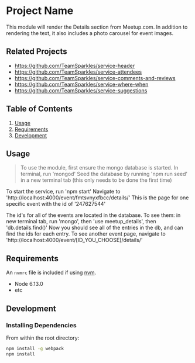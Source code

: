 # Project Name

This module will render the Details section from Meetup.com. In addition to rendering the text, it also includes a photo carousel for event images. 

## Related Projects

  - https://github.com/TeamSparkles/service-header
  - https://github.com/TeamSparkles/service-attendees
  - https://github.com/TeamSparkles/service-comments-and-reviews
  - https://github.com/TeamSparkles/service-where-when
  - https://github.com/TeamSparkles/service-suggestions

## Table of Contents

1. [Usage](#Usage)
1. [Requirements](#requirements)
1. [Development](#development)

## Usage

> To use the module, first ensure the mongo database is started.
    In terminal, run 'mongod'
  Seed the database by running 'npm run seed' in a new terminal tab (this only needs to be done the first time)

  To start the service, run 'npm start'
  Navigate to 'http://localhost:4000/event/fmtsvnyxfbcc/details/'
  This is the page for one specific event with the id of '247627544'

  The id's for all of the events are located in the database.
    To see them: in new terminal tab, run 'mongo', then 'use meetup_details', then 'db.details.find()'
    Now you should see all of the entries in the db, and can find the ids for each entry.
    To see another event page, navigate to 'http://localhost:4000/event/[ID_YOU_CHOOSE]/details/'

## Requirements

An `nvmrc` file is included if using [nvm](https://github.com/creationix/nvm).

- Node 6.13.0
- etc

## Development

### Installing Dependencies

From within the root directory:

```sh
npm install -g webpack
npm install
```

